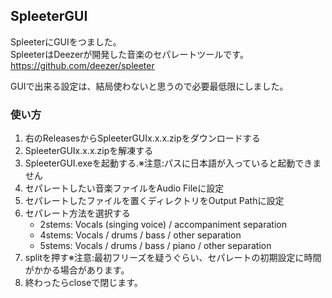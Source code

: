 ## SpleeterGUI
SpleeterにGUIをつました。<br>
SpleeterはDeezerが開発した音楽のセパレートツールです。
https://github.com/deezer/spleeter

GUIで出来る設定は、結局使わないと思うので必要最低限にしました。

### 使い方
1. 右のReleasesからSpleeterGUIx.x.x.zipをダウンロードする
2. SpleeterGUIx.x.x.zipを解凍する 
3. SpleeterGUI.exeを起動する.※注意:パスに日本語が入っていると起動できません
4. セパレートしたい音楽ファイルをAudio Fileに設定
5. セパレートしたファイルを置くディレクトリをOutput Pathに設定
6. セパレート方法を選択する
   - 2stems: Vocals (singing voice) / accompaniment separation
   - 4stems: Vocals / drums / bass / other separation
   - 5stems: Vocals / drums / bass / piano / other separation
7. splitを押す※注意:最初フリーズを疑うぐらい、セパレートの初期設定に時間がかかる場合があります。
8. 終わったらcloseで閉じます。

